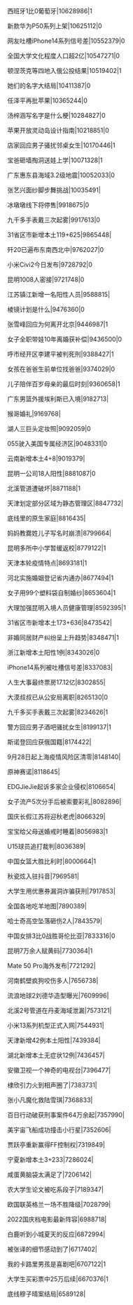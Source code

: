 西班牙1比0葡萄牙|10628986|1

新款华为P50系列上架|10625112|0

网友吐槽iPhone14系列信号差|10552379|0

全国大学文化程度人口超2亿|10547271|0

顿涅茨克等四地入俄公投结果|10519402|1

她们的名字大结局|10411387|0

任泽平再批苹果|10365244|0

汤梓涵写名字是什么梗|10284827|0

苹果开放灵动岛设计指南|10218851|0

店家回应男子骚扰邻桌女生|10170446|1

宝爸砸墙掏洞送娃上学|10071328|1

广东惠东县海域3.2级地震|10052033|0

张艺兴面纱脚步舞挑战|10035491|

冰墩墩线下将停售|9918675|0

九千多手表戴三次起雾|9917613|0

31省区市新增本土119+625|9865448|

歼20已遍布东南西北中|9762027|0

小米Civi2今日发布|9728792|0

昆明1008人密接|9721748|0

江苏镇江新增一名阳性人员|9588815|

棱镜计划是什么|9476360|0

张雪峰回应为何离开北京|9446987|1

女子全职带娃10年离婚获补偿|9436500|0

呼市经开区李建平被判死刑|9388427|1

女孩在爸爸生前单位找爸爸|9374029|0

儿子陪伴百岁母亲的最后时刻|9360658|1

广东男篮外援埃利斯已入境|9182713|

猴哥婚礼|9169768|

湖人三巨头定妆照|9092059|0

055驶入美国专属经济区|9048331|0

云南新增本土4+8|9019379|

昆明一公司18人阳性|8881087|0

北溪管道遭破坏|8871188|1

天津划定部分区域为静态管理区|8847732|

底线里的原生家庭|8816435|

妈妈教爨姓儿子写名时崩溃|8799664|

昆明多所中小学暂缓返校|8779122|1

天津本轮疫情特点|8693181|1

河北实施婚姻登记省内通办|8677494|1

女子用99个塑料袋自制婚纱|8653604|1

大理加强昆明入境人员健康管理|8592395|1

31省区市新增本土173+636|8473542|

非婚同居财产纠纷呈上升趋势|8348471|1

浙江新增本土阳性1例|8343026|0

iPhone14系列被吐槽信号差|8337083|

人生大事最终票房17.12亿|8302855|

大漠叔叔已从公安局离职|8265130|0

九千多买手表戴三次起雾|8234626|1

警方回应男子酒吧骚扰女生|8199137|1

斯诺登回应获俄国籍|8174422|

9月28日起上海疫情风险区清零|8148140|

原神赛诺|8118645|

EDGJieJie起诉多家企业侵权|8106654|

女子流产5次分手后被索要彩礼|8082896|

国庆长假江苏将迎秋老虎|8066329|

宝宝给父母送婚戒时睡着|8056983|1

U15球员追打裁判|8036389|

中国女篮大胜比利时|8000664|1

秋瓷炫入驻抖音|7969581|

大学生用优惠券漏洞诈骗获刑|7917853|

全国各地吃羊地图|7890389|

哈士奇高空坠落砸伤2人|7843579|

中国女排3比0战胜哥伦比亚|7833316|0

昆明7万余人赋黄码|7730364|1

Mate 50 Pro海外发布|7721292|

河南鹤壁疯狗咬伤多人|7656738|

流浪地球2刘德华造型曝光|7609996|

北溪2号管道在丹麦海域泄漏|7573121|

小米13系列机型正式入网|7544931|

天津新增42例本土阳性|7439384|

湖北新增本土无症状12例|7436457|

安徽卫视一个神奇的电视台|7396477|

棣欣引力火到相声圈了|7383731|

张小凡魔化救陆雪琪|7368833|

百日行动破获刑事案件64万余起|7357990|

美宇宙飞船成功撞击小行星|7352606|

贾跃亭重新赢得FF控制权|7319849|

宁夏新增本土3+233|7286024|

咸蛋黄脑袋太满足了|7206142|

农大学生论文被吃系段子|7189347|

欧国联英格兰一场不胜降级|7028799|

2022国庆档电影最新阵容|6988718|

白鹿听到小城夏天的反应|6872994|

被张译的细节感动到了|6717402|

我的卡路里男孩是喜剧吧|6707122|1

大学生买彩票中25万后续|6670376|1

底线穆子晴案结局|6589128|

